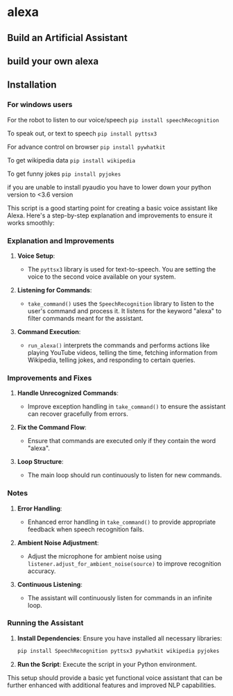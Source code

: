 # alexa
## Build an Artificial Assistant
## build your own alexa

## Installation
### For windows users

For the robot to listen to our voice/speech
`pip install speechRecognition`

To speak out, or text to speech
`pip install pyttsx3`

For advance control on browser
`pip install pywhatkit`

To get wikipedia data
`pip install wikipedia`

To get funny jokes
`pip install pyjokes`


if you are unable to install pyaudio you have to lower down your python version to <3.6 version 

This script is a good starting point for creating a basic voice assistant like Alexa. Here's a step-by-step explanation and improvements to ensure it works smoothly:

### Explanation and Improvements

1. **Voice Setup**:
   - The `pyttsx3` library is used for text-to-speech. You are setting the voice to the second voice available on your system.

2. **Listening for Commands**:
   - `take_command()` uses the `SpeechRecognition` library to listen to the user's command and process it. It listens for the keyword "alexa" to filter commands meant for the assistant.

3. **Command Execution**:
   - `run_alexa()` interprets the commands and performs actions like playing YouTube videos, telling the time, fetching information from Wikipedia, telling jokes, and responding to certain queries.

### Improvements and Fixes

1. **Handle Unrecognized Commands**:
   - Improve exception handling in `take_command()` to ensure the assistant can recover gracefully from errors.
   
2. **Fix the Command Flow**:
   - Ensure that commands are executed only if they contain the word "alexa".

3. **Loop Structure**:
   - The main loop should run continuously to listen for new commands.




### Notes
1. **Error Handling**:
   - Enhanced error handling in `take_command()` to provide appropriate feedback when speech recognition fails.

2. **Ambient Noise Adjustment**:
   - Adjust the microphone for ambient noise using `listener.adjust_for_ambient_noise(source)` to improve recognition accuracy.

3. **Continuous Listening**:
   - The assistant will continuously listen for commands in an infinite loop.

### Running the Assistant
1. **Install Dependencies**:
   Ensure you have installed all necessary libraries:
   ```bash
   pip install SpeechRecognition pyttsx3 pywhatkit wikipedia pyjokes
   ```

2. **Run the Script**:
   Execute the script in your Python environment.

This setup should provide a basic yet functional voice assistant that can be further enhanced with additional features and improved NLP capabilities.

